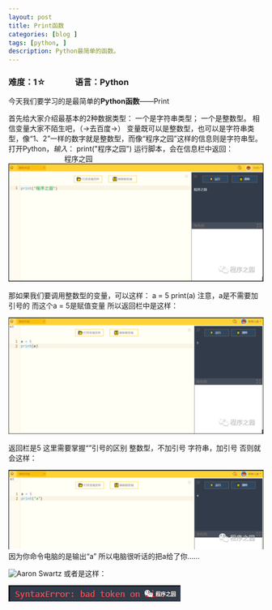 ```yaml
---
layout: post
title: Print函数
categories: [blog ]
tags: [python, ]
description: Python最简单的函数。
---
```

### 难度：1☆                语言：Python ###

今天我们要学习的是最简单的**Python函数**——Print 

首先给大家介绍最基本的2种数据类型：
      一个是字符串类型；
     一个是整数型。
相信变量大家不陌生吧，（→去百度→）
变量既可以是整数型，也可以是字符串类型，像“1、2”一样的数字就是整数型，而像“程序之园”这样的信息则是字符串型。
       打开Python，*输入*：
                                    print("程序之园")
       运行脚本，会在信息栏中返回：
                                           程序之园
![Aaron Swartz](https://raw.githubusercontent.com/BPJhuyichen/BPJhuyichen.github.io/master/_posts/2.PNG)

那如果我们要调用整数型的变量，可以这样：
a = 5
print(a)
注意，a是不需要加引号的
而这个a = 5是赋值变量
所以返回栏中是这样：

![Aaron Swartz](https://raw.githubusercontent.com/BPJhuyichen/BPJhuyichen.github.io/master/_posts/puhuo.PNG)

返回栏是5
这里需要掌握“”引号的区别
整数型，不加引号
字符串，加引号
否则就会这样：

![Aaron Swartz](https://raw.githubusercontent.com/BPJhuyichen/BPJhuyichen.github.io/master/_posts/puhuo1.PNG)
因为你命令电脑的是输出“a”
所以电脑很听话的把a给了你……

![Aaron Swartz](https://gsp0.baidu.com/5aAHeD3nKhI2p27j8IqW0jdnxx1xbK/tb/editor/images/jd/j_0011.gif)
或者是这样：

![Aaron Swartz](https://raw.githubusercontent.com/BPJhuyichen/BPJhuyichen.github.io/master/_posts/haha.png)

